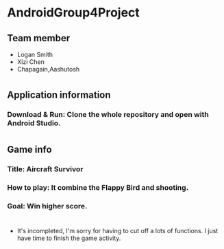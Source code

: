 # AndroidGroup4Project

## Team member 
- Logan Smith
- Xizi Chen
- Chapagain,Aashutosh

# 
## Application information
### Download & Run: Clone the whole repository and open with Android Studio.
# 
## Game info
### Title: Aircraft Survivor
### How to play: It combine the Flappy Bird and shooting.
### Goal: Win higher score.
# 
- It's incompleted, I'm sorry for having to cut off a lots of functions. I just have time to finish the game activity.

